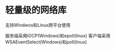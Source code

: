 # 轻量级的网络库
支持Windwos和Linux跨平台使用

服务端采用IOCP(Windows)和epoll(linux)
客户端采用WSAEventSelect(Windows)和poll(linux)
